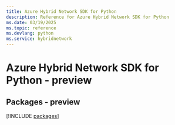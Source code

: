 ```yaml
---
title: Azure Hybrid Network SDK for Python
description: Reference for Azure Hybrid Network SDK for Python
ms.date: 03/19/2025
ms.topic: reference
ms.devlang: python
ms.service: hybridnetwork
---
```

# Azure Hybrid Network SDK for Python - preview
## Packages - preview
[!INCLUDE [packages](hybrid-network-index.md)]